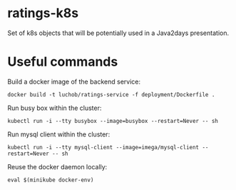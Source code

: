 # ratings-k8s

Set of k8s objects that will be potentially used in a Java2days presentation.

# Useful commands

Build a docker image of the backend service:

`docker build -t luchob/ratings-service -f deployment/Dockerfile .`

Run busy box within the cluster:

`kubectl run -i --tty busybox --image=busybox --restart=Never -- sh`

Run mysql client within the cluster:

`kubectl run -i --tty mysql-client --image=imega/mysql-client --restart=Never -- sh`

Reuse the docker daemon locally:

`eval $(minikube docker-env)`
